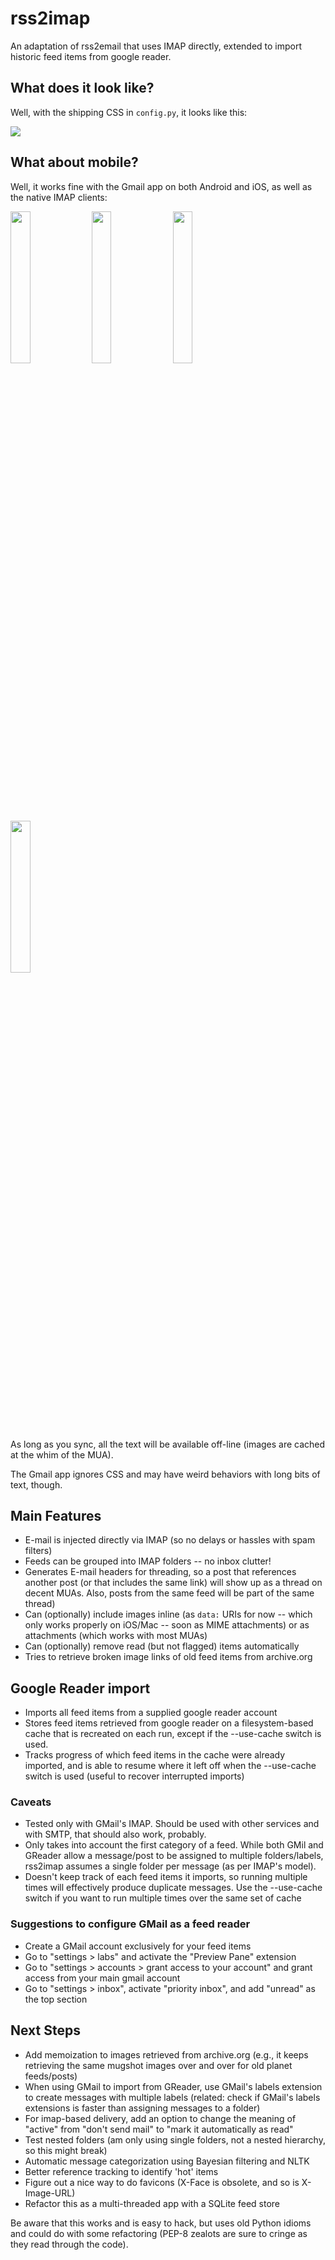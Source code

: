rss2imap
========

An adaptation of rss2email that uses IMAP directly, extended to import historic feed items from google reader.

## What does it look like?

Well, with the shipping CSS in `config.py`, it looks like this:

<img src="https://raw.github.com/rcarmo/rss2email/screenshots/mail.app.1.jpg" style="max-width: 100%; height: auto;">

## What about mobile?

Well, it works fine with the Gmail app on both Android and iOS, as well as the native IMAP clients:

<img src="https://raw.github.com/rcarmo/rss2email/screenshots/gmail.ios.1.jpg" width="25%"> <img src="https://raw.github.com/rcarmo/rss2email/screenshots/mail.ios.1.jpg" width="25%"> <img src="https://raw.github.com/rcarmo/rss2email/screenshots/gmail.android.1.jpg" width="25%"> <img src="https://raw.github.com/rcarmo/rss2email/screenshots/mail.android.1.jpg" width="25%">

As long as you sync, all the text will be available off-line (images are cached at the whim of the MUA).

The Gmail app ignores CSS and may have weird behaviors with long bits of text, though.

## Main Features

* E-mail is injected directly via IMAP (so no delays or hassles with spam filters)
* Feeds can be grouped into IMAP folders -- no inbox clutter!
* Generates E-mail headers for threading, so a post that references another post (or that includes the same link) will show up as a thread on decent MUAs. Also, posts from the same feed will be part of the same thread)
* Can (optionally) include images inline (as `data:` URIs for now -- which only works properly on iOS/Mac -- soon as MIME attachments) or as attachments (which works with most MUAs)
* Can (optionally) remove read (but not flagged) items automatically
* Tries to retrieve broken image links of old feed items from archive.org

## Google Reader import

* Imports all feed items from a supplied google reader account
* Stores feed items retrieved from google reader on a filesystem-based cache that is recreated on each run, except if the --use-cache switch is used.
* Tracks progress of which feed items in the cache were already imported, and is able to resume where it left off when the --use-cache switch is used (useful to recover interrupted imports)

### Caveats

* Tested only with GMail's IMAP. Should be used with other services and with SMTP, that should also work, probably.
* Only takes into account the first category of a feed. While both GMil and GReader allow a message/post to be assigned to multiple folders/labels, rss2imap assumes a single folder per message (as per IMAP's model).
* Doesn't keep track of each feed items it imports, so running multiple times will effectively produce duplicate messages. Use the --use-cache switch if you want to run multiple times over the same set of cache

### Suggestions to configure GMail as a feed reader

* Create a GMail account exclusively for your feed items
* Go to "settings > labs" and activate the "Preview Pane" extension
* Go to "settings > accounts > grant access to your account" and grant access from your main gmail account
* Go to "settings > inbox", activate "priority inbox", and add "unread" as the top section

## Next Steps

* Add memoization to images retrieved from archive.org (e.g., it keeps retrieving the same mugshot images over and over for old planet feeds/posts)
* When using GMail to import from GReader, use GMail's labels extension to create messages with multiple labels (related: check if GMail's labels extensions is faster than assigning messages to a folder)
* For imap-based delivery, add an option to change the meaning of "active" from "don't send mail" to "mark it automatically as read"
* Test nested folders (am only using single folders, not a nested hierarchy, so this might break)
* Automatic message categorization using Bayesian filtering and NLTK
* Better reference tracking to identify 'hot' items
* Figure out a nice way to do favicons (X-Face is obsolete, and so is X-Image-URL)
* Refactor this as a multi-threaded app with a SQLite feed store

Be aware that this works and is easy to hack, but uses old Python idioms and could do with some refactoring (PEP-8 zealots are sure to cringe as they read through the code).
